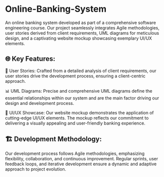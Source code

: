 # Online-Banking-System
An online banking system developed as part of a comprehensive software engineering course. Our project seamlessly integrates Agile methodologies, user stories derived from client requirements, UML diagrams for meticulous design, and a captivating website mockup showcasing exemplary UI/UX elements.

## 🌐 Key Features:

💼 User Stories: Crafted from a detailed analysis of client requirements, our user stories drive the development process, ensuring a client-centric approach.

📊 UML Diagrams: Precise and comprehensive UML diagrams define the essential relationships within our system and are the main factor driving our design and development process.

🎨 UI/UX Showcase: Our website mockup demonstrates the application of cutting-edge UI/UX elements. The mockup reflects our commitment to delivering a visually appealing and user-friendly banking experience.


## 🏗️ Development Methodology:

Our development process follows Agile methodologies, emphasizing flexibility, collaboration, and continuous improvement. Regular sprints, user feedback loops, and iterative development ensure a dynamic and adaptive approach to project evolution.
